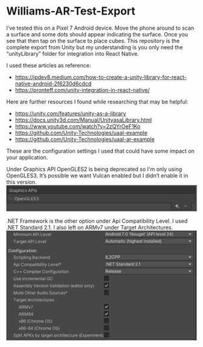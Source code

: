 # Williams-AR-Test-Export
 
I’ve tested this on a Pixel 7 Android device. Move the phone around to scan a surface and some dots should appear indicating the surface. Once you see that then tap on the surface to place cubes. This repository is the complete export from Unity but my understanding is you only need the “unityLibrary” folder for integration into React Native. 

I used these articles as reference:  
- https://jpdev8.medium.com/how-to-create-a-unity-library-for-react-native-android-2f6230d6cdcd  
- https://pronteff.com/unity-integration-in-react-native/  

Here are further resources I found while researching that may be helpful:
- https://unity.com/features/unity-as-a-library
- https://docs.unity3d.com/Manual/UnityasaLibrary.html
- https://www.youtube.com/watch?v=2zQYrOeF1Ko
- https://github.com/Unity-Technologies/uaal-example
- https://github.com/Unity-Technologies/uaal-ar-example

These are the configuration settings I used that could have some impact on your application.

Under Graphics API OpenGLES2 is being deprecated so I'm only using OpenGLES3. It’s possible we want Vulcan enabled but I didn’t enable it in this version.  
![alt text](/readme_images/graphics.png)

.NET Framework is the other option under Api Compatibility Level. I used .NET Standard 2.1. I also left on ARMv7 under Target Architectures.  
![alt text](/readme_images/configuration.png)
